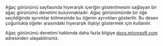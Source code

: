 ﻿Ağaç görünümü sayfasında hiyerarşik içeriğin gösterilmesini sağlayan bir ağaç görünümü denetimi bulunmaktadır. Ağaç görünümünde bir öğe seçildiğinde ayrıntılar bölmesinde bu öğenin ayrıntıları gösterilir. Bu desen çoğunlukla öğeler arasındaki hiyerarşik ilişkiyi göstermek için kullanılır.

Ağaç görünümü denetimi hakkında daha fazla bilgiye [docs.microsoft.com](https://docs.microsoft.com/windows/uwp/design/controls-and-patterns/tree-view) adresinden ulaşabilirsiniz.
